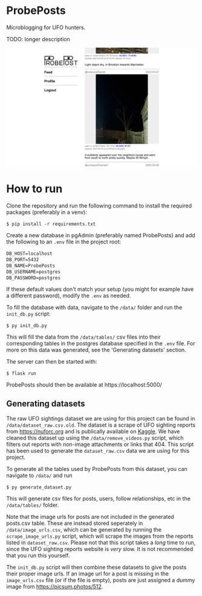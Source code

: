 # ProbePosts
Microblogging for UFO hunters.

TODO: longer description

![Screenshot of the ProbePosts home page](screenshot.png)

# How to run
Clone the repository and run the following command to install the required packages (preferably in a venv):
```
$ pip install -r requirements.txt
```
Create a new database in pgAdmin (preferably named ProbePosts) and add the following to an `.env` file in the project root:
```
DB_HOST=localhost
DB_PORT=5432
DB_NAME=ProbePosts
DB_USERNAME=postgres
DB_PASSWORD=postgres
```
If these default values don't match your setup (you might for example have a different password), modify the `.env` as needed.

To fill the database with data, navigate to the `/data/` folder and run the `init_db.py` script:
```
$ py init_db.py
```
This will fill the data from the `/data/tables/` csv files into their corresponding tables in the postgres database specified in the `.env` file. For more on this data was generated, see the 'Generating datasets' section.

The server can then be started with:
```
$ flask run
```
ProbePosts should then be available at https://localhost:5000/

## Generating datasets
The raw UFO sightings dataset we are using for this project can be found in `/data/dataset_raw.csv.old`. The dataset is a scrape of UFO sighting reports from  https://nuforc.org and is publically available on [Kaggle](https://www.kaggle.com/datasets/joebeachcapital/ufo-sightings/data). We have cleaned this dataset up using the `/data/remove_videos.py` script, which filters out reports with non-image attachments or links that 404. This script has been used to generate the `dataset_raw.csv` data we are using for this project.

To generate all the tables used by ProbePosts from this dataset, you can navigate to `/data/` and run
```
$ py generate_dataset.py
```
This will generate csv files for posts, users, follow relationships, etc in the `/data/tables/` folder.

Note that the image urls for posts are not included in the generated posts.csv table. These are instead stored seperately in `/data/image_urls.csv`, which can be generated by running the `scrape_image_urls.py` script, which will scrape the images from the reports listed in `dataset_raw.csv`. Please not that this script takes a *long* time to run, since the UFO sighting reports website is *very* slow. It is not recommended that you run this yourself.

The `init_db.py` script will then combine these datasets to give the posts their proper image urls. If an image url for a post is missing in the `image_urls.csv` file (or if the file is empty), posts are just assigned a dummy image from https://picsum.photos/512.
